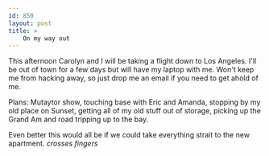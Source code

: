 ```yaml
---
id: 850
layout: post
title: >
    On my way out
---
```


This afternoon Carolyn and I will be taking a flight down to Los Angeles. I'll be out of town for a few days but will have my laptop with me. Won't keep me from hacking away, so just drop me an email if you need to get ahold of me.

Plans: Mutaytor show, touching base with Eric and Amanda, stopping by my old place on Sunset, getting all of my old stuff out of storage, picking up the Grand Am and road tripping up to the bay.

Even better this would all be if we could take everything strait to the new apartment. *crosses fingers*

